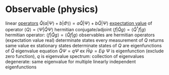 # Observable (physics)
linear [operators](operator-physics.md)
	$\hat{Q} (a | \Psi \rangle + b | \Phi \rangle) = a\hat{Q} | \Psi \rangle + b\hat{Q} | \Psi \rangle$
[expectation value](expectation-value.md) of operator $\langle Q \rangle = \langle \Psi | \hat{Q} \Psi \rangle$
hermitian conjugate/adjoint $\langle f | \hat{Q} g \rangle = \langle \hat{Q}^{\dagger} f | g \rangle$
	hermitian operator: $\langle f | \hat{Q} g \rangle = \langle \hat{Q} f | g \rangle$
		observables are hermitian operators (expectation value real)
determinate states
	every measurement of $Q$ returns same value
		ex stationary states
	determinate states of $Q$ are eigenfunctions of $\hat{Q}$
		eigenvalue equation $\hat{Q}\Psi = q\Psi$
			ex $\hat{H}\psi = E\psi$
		$\Psi$ is eigenfunction (exclude zero function), $q$ is eigenvalue
		spectrum: collection of eigenvalues
			degenerate: same eigenvalue for multiple linearly independent eigenfunctions